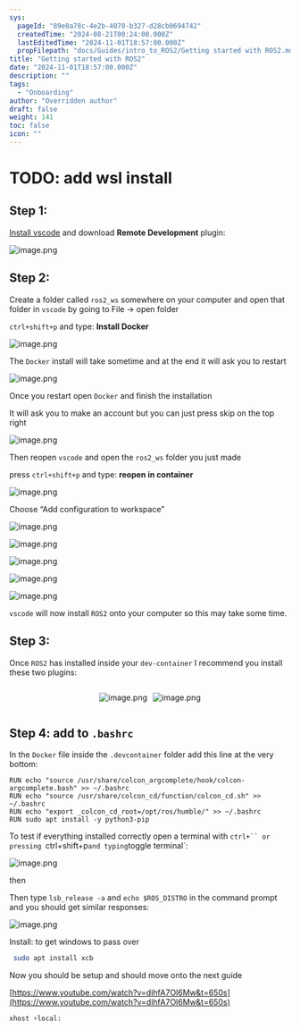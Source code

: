 ```yaml
---
sys:
  pageId: "89e0a78c-4e2b-4070-b327-d28cb0694742"
  createdTime: "2024-08-21T00:24:00.000Z"
  lastEditedTime: "2024-11-01T18:57:00.000Z"
  propFilepath: "docs/Guides/intro_to_ROS2/Getting started with ROS2.md"
title: "Getting started with ROS2"
date: "2024-11-01T18:57:00.000Z"
description: ""
tags:
  - "Onboarding"
author: "Overridden author"
draft: false
weight: 141
toc: false
icon: ""
---
```


# TODO: add wsl install

## Step 1:

[Install vscode](https://code.visualstudio.com/download) and download **Remote Development** plugin:

![image.png](https://prod-files-secure.s3.us-west-2.amazonaws.com/d518164a-d88e-44d1-a4ee-3adb3bd8bce0/efb52993-1881-4a40-b95e-6f020334f022/image.png?X-Amz-Algorithm=AWS4-HMAC-SHA256&X-Amz-Content-Sha256=UNSIGNED-PAYLOAD&X-Amz-Credential=ASIAZI2LB466R5C3HQPV%2F20250321%2Fus-west-2%2Fs3%2Faws4_request&X-Amz-Date=20250321T032229Z&X-Amz-Expires=3600&X-Amz-Security-Token=IQoJb3JpZ2luX2VjEEIaCXVzLXdlc3QtMiJIMEYCIQD1reMwW7r4jkjoGAP0Q25iH%2F4wJLjaanluqfnqQTK20wIhALebtGOpcKfuYm%2BZeyRgWvHFE5x2oEMW2%2FgB17CbiT0JKogECJv%2F%2F%2F%2F%2F%2F%2F%2F%2F%2FwEQABoMNjM3NDIzMTgzODA1Igy8CT2rl2LCsr60hMYq3AO5tplcM48jyTq%2FVuFj1L1%2B0PtGVdaBVvOlmhFb%2Bvrmn3dLXZHBVP9Uzjy0SaRWkcvKoAFuyDhqlOfI4%2BFz6Kk2HOb0MIBR2cdbKcij30qLq3f4dhYyuemc2K1ku%2B5o%2FPurRlJQk3hiT20m2h26BWoPnZxdyYfKrxemkj3hqpjc4Dvh99XEPQoNDQKtVnY9smwo2K%2FQIhXb%2FfiwBGcGghtXubaCX%2BQiQiBA6ZuO9IDkKBcYUJe7Dw09h%2B3Tt71CH%2FlQXbPGm4gGM97bLvcTb6Vxft03HSaMSVzhdOj4%2FzvY9cGTXKUcyZFoHZGVJVDxLBZkogGLikgWH2XF4ysmNqGn40XwMBTnzLHYk01vSApa9XY%2FvvVpRJ1toRAZ5M0%2BGWfa0Er9fc7UEbMeUj19JJIaeHyPJSCQ9nhNP5%2Bg7VC02IPVQxMNQcNUc2hjGG53CHyCqe3bNk76su0Ibxo7rM6ygCjkeCOVECon5X8FiInqfu6%2BorjR0k4MJWYCygxnzkgNCRnj2%2B%2BZN0hRTSBlPGuAd%2FbZdhCjforlwTg6PZL7gC%2BLgS8nATid%2FhlsFDnBn9ekntDjzQRUgPr0zpRQWk9BUIQTp2yJLflnNwPnLQh2XHlLUroSH2jxcdO8ITDpl%2FO%2BBjqkAbfU6q8M1nnyuJSEPdOjuBsa5YMPg%2BHeoI8dzloSRKyaVbiuE%2FZjqaCeqT2rs%2B%2F7LI8fLmbhANyNIIySOCVMaVy44udOAaQXXMsjekGhwa2U10uuwI32Wm46cSS3pswBmhv4QbWyAZlKyR6PypOXrGb%2FxvxIGYkdzDo9C4HT7L9Fe%2FM0o%2FdCuY96QmpPyPTlIZlOuiflqDTJ3ROkUk1i9uGtHsMy&X-Amz-Signature=1f297d236f29f512109f3328e41f1e710203475eb668d11fbb39cb44700cd6dc&X-Amz-SignedHeaders=host&x-id=GetObject)

## Step 2:

Create a folder called `ros2_ws` somewhere on your computer and open that folder in `vscode` by going to File → open folder 

`ctrl+shift+p` and type: **Install Docker**

![image.png](https://prod-files-secure.s3.us-west-2.amazonaws.com/d518164a-d88e-44d1-a4ee-3adb3bd8bce0/2269dc0e-1cd5-47ff-bceb-c04ad9b2eab0/image.png?X-Amz-Algorithm=AWS4-HMAC-SHA256&X-Amz-Content-Sha256=UNSIGNED-PAYLOAD&X-Amz-Credential=ASIAZI2LB466R5C3HQPV%2F20250321%2Fus-west-2%2Fs3%2Faws4_request&X-Amz-Date=20250321T032229Z&X-Amz-Expires=3600&X-Amz-Security-Token=IQoJb3JpZ2luX2VjEEIaCXVzLXdlc3QtMiJIMEYCIQD1reMwW7r4jkjoGAP0Q25iH%2F4wJLjaanluqfnqQTK20wIhALebtGOpcKfuYm%2BZeyRgWvHFE5x2oEMW2%2FgB17CbiT0JKogECJv%2F%2F%2F%2F%2F%2F%2F%2F%2F%2FwEQABoMNjM3NDIzMTgzODA1Igy8CT2rl2LCsr60hMYq3AO5tplcM48jyTq%2FVuFj1L1%2B0PtGVdaBVvOlmhFb%2Bvrmn3dLXZHBVP9Uzjy0SaRWkcvKoAFuyDhqlOfI4%2BFz6Kk2HOb0MIBR2cdbKcij30qLq3f4dhYyuemc2K1ku%2B5o%2FPurRlJQk3hiT20m2h26BWoPnZxdyYfKrxemkj3hqpjc4Dvh99XEPQoNDQKtVnY9smwo2K%2FQIhXb%2FfiwBGcGghtXubaCX%2BQiQiBA6ZuO9IDkKBcYUJe7Dw09h%2B3Tt71CH%2FlQXbPGm4gGM97bLvcTb6Vxft03HSaMSVzhdOj4%2FzvY9cGTXKUcyZFoHZGVJVDxLBZkogGLikgWH2XF4ysmNqGn40XwMBTnzLHYk01vSApa9XY%2FvvVpRJ1toRAZ5M0%2BGWfa0Er9fc7UEbMeUj19JJIaeHyPJSCQ9nhNP5%2Bg7VC02IPVQxMNQcNUc2hjGG53CHyCqe3bNk76su0Ibxo7rM6ygCjkeCOVECon5X8FiInqfu6%2BorjR0k4MJWYCygxnzkgNCRnj2%2B%2BZN0hRTSBlPGuAd%2FbZdhCjforlwTg6PZL7gC%2BLgS8nATid%2FhlsFDnBn9ekntDjzQRUgPr0zpRQWk9BUIQTp2yJLflnNwPnLQh2XHlLUroSH2jxcdO8ITDpl%2FO%2BBjqkAbfU6q8M1nnyuJSEPdOjuBsa5YMPg%2BHeoI8dzloSRKyaVbiuE%2FZjqaCeqT2rs%2B%2F7LI8fLmbhANyNIIySOCVMaVy44udOAaQXXMsjekGhwa2U10uuwI32Wm46cSS3pswBmhv4QbWyAZlKyR6PypOXrGb%2FxvxIGYkdzDo9C4HT7L9Fe%2FM0o%2FdCuY96QmpPyPTlIZlOuiflqDTJ3ROkUk1i9uGtHsMy&X-Amz-Signature=90a77fca3cc4007153cf96ec56e5ea78cc34d14e7893dc6bf1fd30b0f475cd4a&X-Amz-SignedHeaders=host&x-id=GetObject)

The `Docker` install will take sometime and at the end it will ask you to restart

![image.png](https://prod-files-secure.s3.us-west-2.amazonaws.com/d518164a-d88e-44d1-a4ee-3adb3bd8bce0/ed233f78-be33-4b1f-b89c-9c346c0e961e/image.png?X-Amz-Algorithm=AWS4-HMAC-SHA256&X-Amz-Content-Sha256=UNSIGNED-PAYLOAD&X-Amz-Credential=ASIAZI2LB466R5C3HQPV%2F20250321%2Fus-west-2%2Fs3%2Faws4_request&X-Amz-Date=20250321T032229Z&X-Amz-Expires=3600&X-Amz-Security-Token=IQoJb3JpZ2luX2VjEEIaCXVzLXdlc3QtMiJIMEYCIQD1reMwW7r4jkjoGAP0Q25iH%2F4wJLjaanluqfnqQTK20wIhALebtGOpcKfuYm%2BZeyRgWvHFE5x2oEMW2%2FgB17CbiT0JKogECJv%2F%2F%2F%2F%2F%2F%2F%2F%2F%2FwEQABoMNjM3NDIzMTgzODA1Igy8CT2rl2LCsr60hMYq3AO5tplcM48jyTq%2FVuFj1L1%2B0PtGVdaBVvOlmhFb%2Bvrmn3dLXZHBVP9Uzjy0SaRWkcvKoAFuyDhqlOfI4%2BFz6Kk2HOb0MIBR2cdbKcij30qLq3f4dhYyuemc2K1ku%2B5o%2FPurRlJQk3hiT20m2h26BWoPnZxdyYfKrxemkj3hqpjc4Dvh99XEPQoNDQKtVnY9smwo2K%2FQIhXb%2FfiwBGcGghtXubaCX%2BQiQiBA6ZuO9IDkKBcYUJe7Dw09h%2B3Tt71CH%2FlQXbPGm4gGM97bLvcTb6Vxft03HSaMSVzhdOj4%2FzvY9cGTXKUcyZFoHZGVJVDxLBZkogGLikgWH2XF4ysmNqGn40XwMBTnzLHYk01vSApa9XY%2FvvVpRJ1toRAZ5M0%2BGWfa0Er9fc7UEbMeUj19JJIaeHyPJSCQ9nhNP5%2Bg7VC02IPVQxMNQcNUc2hjGG53CHyCqe3bNk76su0Ibxo7rM6ygCjkeCOVECon5X8FiInqfu6%2BorjR0k4MJWYCygxnzkgNCRnj2%2B%2BZN0hRTSBlPGuAd%2FbZdhCjforlwTg6PZL7gC%2BLgS8nATid%2FhlsFDnBn9ekntDjzQRUgPr0zpRQWk9BUIQTp2yJLflnNwPnLQh2XHlLUroSH2jxcdO8ITDpl%2FO%2BBjqkAbfU6q8M1nnyuJSEPdOjuBsa5YMPg%2BHeoI8dzloSRKyaVbiuE%2FZjqaCeqT2rs%2B%2F7LI8fLmbhANyNIIySOCVMaVy44udOAaQXXMsjekGhwa2U10uuwI32Wm46cSS3pswBmhv4QbWyAZlKyR6PypOXrGb%2FxvxIGYkdzDo9C4HT7L9Fe%2FM0o%2FdCuY96QmpPyPTlIZlOuiflqDTJ3ROkUk1i9uGtHsMy&X-Amz-Signature=d7e4816f8714bcf3cbcafcf13900407792a002349e91a2a4f2295147a6667276&X-Amz-SignedHeaders=host&x-id=GetObject)

Once you restart open `Docker` and finish the installation

It will ask you to make an account but you can just press skip on the top right

![image.png](https://prod-files-secure.s3.us-west-2.amazonaws.com/d518164a-d88e-44d1-a4ee-3adb3bd8bce0/21010ad9-1659-4fd9-9f59-9932a09b2a3d/image.png?X-Amz-Algorithm=AWS4-HMAC-SHA256&X-Amz-Content-Sha256=UNSIGNED-PAYLOAD&X-Amz-Credential=ASIAZI2LB466R5C3HQPV%2F20250321%2Fus-west-2%2Fs3%2Faws4_request&X-Amz-Date=20250321T032229Z&X-Amz-Expires=3600&X-Amz-Security-Token=IQoJb3JpZ2luX2VjEEIaCXVzLXdlc3QtMiJIMEYCIQD1reMwW7r4jkjoGAP0Q25iH%2F4wJLjaanluqfnqQTK20wIhALebtGOpcKfuYm%2BZeyRgWvHFE5x2oEMW2%2FgB17CbiT0JKogECJv%2F%2F%2F%2F%2F%2F%2F%2F%2F%2FwEQABoMNjM3NDIzMTgzODA1Igy8CT2rl2LCsr60hMYq3AO5tplcM48jyTq%2FVuFj1L1%2B0PtGVdaBVvOlmhFb%2Bvrmn3dLXZHBVP9Uzjy0SaRWkcvKoAFuyDhqlOfI4%2BFz6Kk2HOb0MIBR2cdbKcij30qLq3f4dhYyuemc2K1ku%2B5o%2FPurRlJQk3hiT20m2h26BWoPnZxdyYfKrxemkj3hqpjc4Dvh99XEPQoNDQKtVnY9smwo2K%2FQIhXb%2FfiwBGcGghtXubaCX%2BQiQiBA6ZuO9IDkKBcYUJe7Dw09h%2B3Tt71CH%2FlQXbPGm4gGM97bLvcTb6Vxft03HSaMSVzhdOj4%2FzvY9cGTXKUcyZFoHZGVJVDxLBZkogGLikgWH2XF4ysmNqGn40XwMBTnzLHYk01vSApa9XY%2FvvVpRJ1toRAZ5M0%2BGWfa0Er9fc7UEbMeUj19JJIaeHyPJSCQ9nhNP5%2Bg7VC02IPVQxMNQcNUc2hjGG53CHyCqe3bNk76su0Ibxo7rM6ygCjkeCOVECon5X8FiInqfu6%2BorjR0k4MJWYCygxnzkgNCRnj2%2B%2BZN0hRTSBlPGuAd%2FbZdhCjforlwTg6PZL7gC%2BLgS8nATid%2FhlsFDnBn9ekntDjzQRUgPr0zpRQWk9BUIQTp2yJLflnNwPnLQh2XHlLUroSH2jxcdO8ITDpl%2FO%2BBjqkAbfU6q8M1nnyuJSEPdOjuBsa5YMPg%2BHeoI8dzloSRKyaVbiuE%2FZjqaCeqT2rs%2B%2F7LI8fLmbhANyNIIySOCVMaVy44udOAaQXXMsjekGhwa2U10uuwI32Wm46cSS3pswBmhv4QbWyAZlKyR6PypOXrGb%2FxvxIGYkdzDo9C4HT7L9Fe%2FM0o%2FdCuY96QmpPyPTlIZlOuiflqDTJ3ROkUk1i9uGtHsMy&X-Amz-Signature=177d9ac641e2e2c86c4cfae3487dbbac76302160717888add0dfa5056b7d9a5a&X-Amz-SignedHeaders=host&x-id=GetObject)

Then reopen `vscode` and open the `ros2_ws` folder you just made

press `ctrl+shift+p` and type: **reopen in container**

![image.png](https://prod-files-secure.s3.us-west-2.amazonaws.com/d518164a-d88e-44d1-a4ee-3adb3bd8bce0/4e93b8c2-41ad-488c-8095-c74205196118/image.png?X-Amz-Algorithm=AWS4-HMAC-SHA256&X-Amz-Content-Sha256=UNSIGNED-PAYLOAD&X-Amz-Credential=ASIAZI2LB466R5C3HQPV%2F20250321%2Fus-west-2%2Fs3%2Faws4_request&X-Amz-Date=20250321T032229Z&X-Amz-Expires=3600&X-Amz-Security-Token=IQoJb3JpZ2luX2VjEEIaCXVzLXdlc3QtMiJIMEYCIQD1reMwW7r4jkjoGAP0Q25iH%2F4wJLjaanluqfnqQTK20wIhALebtGOpcKfuYm%2BZeyRgWvHFE5x2oEMW2%2FgB17CbiT0JKogECJv%2F%2F%2F%2F%2F%2F%2F%2F%2F%2FwEQABoMNjM3NDIzMTgzODA1Igy8CT2rl2LCsr60hMYq3AO5tplcM48jyTq%2FVuFj1L1%2B0PtGVdaBVvOlmhFb%2Bvrmn3dLXZHBVP9Uzjy0SaRWkcvKoAFuyDhqlOfI4%2BFz6Kk2HOb0MIBR2cdbKcij30qLq3f4dhYyuemc2K1ku%2B5o%2FPurRlJQk3hiT20m2h26BWoPnZxdyYfKrxemkj3hqpjc4Dvh99XEPQoNDQKtVnY9smwo2K%2FQIhXb%2FfiwBGcGghtXubaCX%2BQiQiBA6ZuO9IDkKBcYUJe7Dw09h%2B3Tt71CH%2FlQXbPGm4gGM97bLvcTb6Vxft03HSaMSVzhdOj4%2FzvY9cGTXKUcyZFoHZGVJVDxLBZkogGLikgWH2XF4ysmNqGn40XwMBTnzLHYk01vSApa9XY%2FvvVpRJ1toRAZ5M0%2BGWfa0Er9fc7UEbMeUj19JJIaeHyPJSCQ9nhNP5%2Bg7VC02IPVQxMNQcNUc2hjGG53CHyCqe3bNk76su0Ibxo7rM6ygCjkeCOVECon5X8FiInqfu6%2BorjR0k4MJWYCygxnzkgNCRnj2%2B%2BZN0hRTSBlPGuAd%2FbZdhCjforlwTg6PZL7gC%2BLgS8nATid%2FhlsFDnBn9ekntDjzQRUgPr0zpRQWk9BUIQTp2yJLflnNwPnLQh2XHlLUroSH2jxcdO8ITDpl%2FO%2BBjqkAbfU6q8M1nnyuJSEPdOjuBsa5YMPg%2BHeoI8dzloSRKyaVbiuE%2FZjqaCeqT2rs%2B%2F7LI8fLmbhANyNIIySOCVMaVy44udOAaQXXMsjekGhwa2U10uuwI32Wm46cSS3pswBmhv4QbWyAZlKyR6PypOXrGb%2FxvxIGYkdzDo9C4HT7L9Fe%2FM0o%2FdCuY96QmpPyPTlIZlOuiflqDTJ3ROkUk1i9uGtHsMy&X-Amz-Signature=b88a51735a30fa9fe962d950db8c5c2a95f12f0da9a9089ddc99d5078f385112&X-Amz-SignedHeaders=host&x-id=GetObject)

Choose “Add configuration to workspace”

![image.png](https://prod-files-secure.s3.us-west-2.amazonaws.com/d518164a-d88e-44d1-a4ee-3adb3bd8bce0/9560b282-5060-4989-ba37-97e7b2c22476/image.png?X-Amz-Algorithm=AWS4-HMAC-SHA256&X-Amz-Content-Sha256=UNSIGNED-PAYLOAD&X-Amz-Credential=ASIAZI2LB466R5C3HQPV%2F20250321%2Fus-west-2%2Fs3%2Faws4_request&X-Amz-Date=20250321T032229Z&X-Amz-Expires=3600&X-Amz-Security-Token=IQoJb3JpZ2luX2VjEEIaCXVzLXdlc3QtMiJIMEYCIQD1reMwW7r4jkjoGAP0Q25iH%2F4wJLjaanluqfnqQTK20wIhALebtGOpcKfuYm%2BZeyRgWvHFE5x2oEMW2%2FgB17CbiT0JKogECJv%2F%2F%2F%2F%2F%2F%2F%2F%2F%2FwEQABoMNjM3NDIzMTgzODA1Igy8CT2rl2LCsr60hMYq3AO5tplcM48jyTq%2FVuFj1L1%2B0PtGVdaBVvOlmhFb%2Bvrmn3dLXZHBVP9Uzjy0SaRWkcvKoAFuyDhqlOfI4%2BFz6Kk2HOb0MIBR2cdbKcij30qLq3f4dhYyuemc2K1ku%2B5o%2FPurRlJQk3hiT20m2h26BWoPnZxdyYfKrxemkj3hqpjc4Dvh99XEPQoNDQKtVnY9smwo2K%2FQIhXb%2FfiwBGcGghtXubaCX%2BQiQiBA6ZuO9IDkKBcYUJe7Dw09h%2B3Tt71CH%2FlQXbPGm4gGM97bLvcTb6Vxft03HSaMSVzhdOj4%2FzvY9cGTXKUcyZFoHZGVJVDxLBZkogGLikgWH2XF4ysmNqGn40XwMBTnzLHYk01vSApa9XY%2FvvVpRJ1toRAZ5M0%2BGWfa0Er9fc7UEbMeUj19JJIaeHyPJSCQ9nhNP5%2Bg7VC02IPVQxMNQcNUc2hjGG53CHyCqe3bNk76su0Ibxo7rM6ygCjkeCOVECon5X8FiInqfu6%2BorjR0k4MJWYCygxnzkgNCRnj2%2B%2BZN0hRTSBlPGuAd%2FbZdhCjforlwTg6PZL7gC%2BLgS8nATid%2FhlsFDnBn9ekntDjzQRUgPr0zpRQWk9BUIQTp2yJLflnNwPnLQh2XHlLUroSH2jxcdO8ITDpl%2FO%2BBjqkAbfU6q8M1nnyuJSEPdOjuBsa5YMPg%2BHeoI8dzloSRKyaVbiuE%2FZjqaCeqT2rs%2B%2F7LI8fLmbhANyNIIySOCVMaVy44udOAaQXXMsjekGhwa2U10uuwI32Wm46cSS3pswBmhv4QbWyAZlKyR6PypOXrGb%2FxvxIGYkdzDo9C4HT7L9Fe%2FM0o%2FdCuY96QmpPyPTlIZlOuiflqDTJ3ROkUk1i9uGtHsMy&X-Amz-Signature=35cc848f13f54de4d4caba8730cd1b051331136a445efd460bd35b529d97b3f2&X-Amz-SignedHeaders=host&x-id=GetObject)

![image.png](https://prod-files-secure.s3.us-west-2.amazonaws.com/d518164a-d88e-44d1-a4ee-3adb3bd8bce0/2ee63f81-886b-48e8-a553-dc6e5eac99e4/image.png?X-Amz-Algorithm=AWS4-HMAC-SHA256&X-Amz-Content-Sha256=UNSIGNED-PAYLOAD&X-Amz-Credential=ASIAZI2LB466R5C3HQPV%2F20250321%2Fus-west-2%2Fs3%2Faws4_request&X-Amz-Date=20250321T032229Z&X-Amz-Expires=3600&X-Amz-Security-Token=IQoJb3JpZ2luX2VjEEIaCXVzLXdlc3QtMiJIMEYCIQD1reMwW7r4jkjoGAP0Q25iH%2F4wJLjaanluqfnqQTK20wIhALebtGOpcKfuYm%2BZeyRgWvHFE5x2oEMW2%2FgB17CbiT0JKogECJv%2F%2F%2F%2F%2F%2F%2F%2F%2F%2FwEQABoMNjM3NDIzMTgzODA1Igy8CT2rl2LCsr60hMYq3AO5tplcM48jyTq%2FVuFj1L1%2B0PtGVdaBVvOlmhFb%2Bvrmn3dLXZHBVP9Uzjy0SaRWkcvKoAFuyDhqlOfI4%2BFz6Kk2HOb0MIBR2cdbKcij30qLq3f4dhYyuemc2K1ku%2B5o%2FPurRlJQk3hiT20m2h26BWoPnZxdyYfKrxemkj3hqpjc4Dvh99XEPQoNDQKtVnY9smwo2K%2FQIhXb%2FfiwBGcGghtXubaCX%2BQiQiBA6ZuO9IDkKBcYUJe7Dw09h%2B3Tt71CH%2FlQXbPGm4gGM97bLvcTb6Vxft03HSaMSVzhdOj4%2FzvY9cGTXKUcyZFoHZGVJVDxLBZkogGLikgWH2XF4ysmNqGn40XwMBTnzLHYk01vSApa9XY%2FvvVpRJ1toRAZ5M0%2BGWfa0Er9fc7UEbMeUj19JJIaeHyPJSCQ9nhNP5%2Bg7VC02IPVQxMNQcNUc2hjGG53CHyCqe3bNk76su0Ibxo7rM6ygCjkeCOVECon5X8FiInqfu6%2BorjR0k4MJWYCygxnzkgNCRnj2%2B%2BZN0hRTSBlPGuAd%2FbZdhCjforlwTg6PZL7gC%2BLgS8nATid%2FhlsFDnBn9ekntDjzQRUgPr0zpRQWk9BUIQTp2yJLflnNwPnLQh2XHlLUroSH2jxcdO8ITDpl%2FO%2BBjqkAbfU6q8M1nnyuJSEPdOjuBsa5YMPg%2BHeoI8dzloSRKyaVbiuE%2FZjqaCeqT2rs%2B%2F7LI8fLmbhANyNIIySOCVMaVy44udOAaQXXMsjekGhwa2U10uuwI32Wm46cSS3pswBmhv4QbWyAZlKyR6PypOXrGb%2FxvxIGYkdzDo9C4HT7L9Fe%2FM0o%2FdCuY96QmpPyPTlIZlOuiflqDTJ3ROkUk1i9uGtHsMy&X-Amz-Signature=cdc74e40e9ffc6d5d8971d9d24444c25644092f9f73cf18a58c9a13f3394547c&X-Amz-SignedHeaders=host&x-id=GetObject)

![image.png](https://prod-files-secure.s3.us-west-2.amazonaws.com/d518164a-d88e-44d1-a4ee-3adb3bd8bce0/ae1580b2-b048-407e-aed9-b584224a7a04/image.png?X-Amz-Algorithm=AWS4-HMAC-SHA256&X-Amz-Content-Sha256=UNSIGNED-PAYLOAD&X-Amz-Credential=ASIAZI2LB466R5C3HQPV%2F20250321%2Fus-west-2%2Fs3%2Faws4_request&X-Amz-Date=20250321T032229Z&X-Amz-Expires=3600&X-Amz-Security-Token=IQoJb3JpZ2luX2VjEEIaCXVzLXdlc3QtMiJIMEYCIQD1reMwW7r4jkjoGAP0Q25iH%2F4wJLjaanluqfnqQTK20wIhALebtGOpcKfuYm%2BZeyRgWvHFE5x2oEMW2%2FgB17CbiT0JKogECJv%2F%2F%2F%2F%2F%2F%2F%2F%2F%2FwEQABoMNjM3NDIzMTgzODA1Igy8CT2rl2LCsr60hMYq3AO5tplcM48jyTq%2FVuFj1L1%2B0PtGVdaBVvOlmhFb%2Bvrmn3dLXZHBVP9Uzjy0SaRWkcvKoAFuyDhqlOfI4%2BFz6Kk2HOb0MIBR2cdbKcij30qLq3f4dhYyuemc2K1ku%2B5o%2FPurRlJQk3hiT20m2h26BWoPnZxdyYfKrxemkj3hqpjc4Dvh99XEPQoNDQKtVnY9smwo2K%2FQIhXb%2FfiwBGcGghtXubaCX%2BQiQiBA6ZuO9IDkKBcYUJe7Dw09h%2B3Tt71CH%2FlQXbPGm4gGM97bLvcTb6Vxft03HSaMSVzhdOj4%2FzvY9cGTXKUcyZFoHZGVJVDxLBZkogGLikgWH2XF4ysmNqGn40XwMBTnzLHYk01vSApa9XY%2FvvVpRJ1toRAZ5M0%2BGWfa0Er9fc7UEbMeUj19JJIaeHyPJSCQ9nhNP5%2Bg7VC02IPVQxMNQcNUc2hjGG53CHyCqe3bNk76su0Ibxo7rM6ygCjkeCOVECon5X8FiInqfu6%2BorjR0k4MJWYCygxnzkgNCRnj2%2B%2BZN0hRTSBlPGuAd%2FbZdhCjforlwTg6PZL7gC%2BLgS8nATid%2FhlsFDnBn9ekntDjzQRUgPr0zpRQWk9BUIQTp2yJLflnNwPnLQh2XHlLUroSH2jxcdO8ITDpl%2FO%2BBjqkAbfU6q8M1nnyuJSEPdOjuBsa5YMPg%2BHeoI8dzloSRKyaVbiuE%2FZjqaCeqT2rs%2B%2F7LI8fLmbhANyNIIySOCVMaVy44udOAaQXXMsjekGhwa2U10uuwI32Wm46cSS3pswBmhv4QbWyAZlKyR6PypOXrGb%2FxvxIGYkdzDo9C4HT7L9Fe%2FM0o%2FdCuY96QmpPyPTlIZlOuiflqDTJ3ROkUk1i9uGtHsMy&X-Amz-Signature=3ecd4e50efb67292a4161da1e2a08ee3044b8e2fe1df270117ec1ae49674ba52&X-Amz-SignedHeaders=host&x-id=GetObject)

![image.png](https://prod-files-secure.s3.us-west-2.amazonaws.com/d518164a-d88e-44d1-a4ee-3adb3bd8bce0/53255b28-f75e-430f-b9e3-c0ac8577e42b/image.png?X-Amz-Algorithm=AWS4-HMAC-SHA256&X-Amz-Content-Sha256=UNSIGNED-PAYLOAD&X-Amz-Credential=ASIAZI2LB466R5C3HQPV%2F20250321%2Fus-west-2%2Fs3%2Faws4_request&X-Amz-Date=20250321T032229Z&X-Amz-Expires=3600&X-Amz-Security-Token=IQoJb3JpZ2luX2VjEEIaCXVzLXdlc3QtMiJIMEYCIQD1reMwW7r4jkjoGAP0Q25iH%2F4wJLjaanluqfnqQTK20wIhALebtGOpcKfuYm%2BZeyRgWvHFE5x2oEMW2%2FgB17CbiT0JKogECJv%2F%2F%2F%2F%2F%2F%2F%2F%2F%2FwEQABoMNjM3NDIzMTgzODA1Igy8CT2rl2LCsr60hMYq3AO5tplcM48jyTq%2FVuFj1L1%2B0PtGVdaBVvOlmhFb%2Bvrmn3dLXZHBVP9Uzjy0SaRWkcvKoAFuyDhqlOfI4%2BFz6Kk2HOb0MIBR2cdbKcij30qLq3f4dhYyuemc2K1ku%2B5o%2FPurRlJQk3hiT20m2h26BWoPnZxdyYfKrxemkj3hqpjc4Dvh99XEPQoNDQKtVnY9smwo2K%2FQIhXb%2FfiwBGcGghtXubaCX%2BQiQiBA6ZuO9IDkKBcYUJe7Dw09h%2B3Tt71CH%2FlQXbPGm4gGM97bLvcTb6Vxft03HSaMSVzhdOj4%2FzvY9cGTXKUcyZFoHZGVJVDxLBZkogGLikgWH2XF4ysmNqGn40XwMBTnzLHYk01vSApa9XY%2FvvVpRJ1toRAZ5M0%2BGWfa0Er9fc7UEbMeUj19JJIaeHyPJSCQ9nhNP5%2Bg7VC02IPVQxMNQcNUc2hjGG53CHyCqe3bNk76su0Ibxo7rM6ygCjkeCOVECon5X8FiInqfu6%2BorjR0k4MJWYCygxnzkgNCRnj2%2B%2BZN0hRTSBlPGuAd%2FbZdhCjforlwTg6PZL7gC%2BLgS8nATid%2FhlsFDnBn9ekntDjzQRUgPr0zpRQWk9BUIQTp2yJLflnNwPnLQh2XHlLUroSH2jxcdO8ITDpl%2FO%2BBjqkAbfU6q8M1nnyuJSEPdOjuBsa5YMPg%2BHeoI8dzloSRKyaVbiuE%2FZjqaCeqT2rs%2B%2F7LI8fLmbhANyNIIySOCVMaVy44udOAaQXXMsjekGhwa2U10uuwI32Wm46cSS3pswBmhv4QbWyAZlKyR6PypOXrGb%2FxvxIGYkdzDo9C4HT7L9Fe%2FM0o%2FdCuY96QmpPyPTlIZlOuiflqDTJ3ROkUk1i9uGtHsMy&X-Amz-Signature=70fa3e17246b81c30be6515b0fae0b9ce23552cc0096486800658cded6d06e86&X-Amz-SignedHeaders=host&x-id=GetObject)

![image.png](https://prod-files-secure.s3.us-west-2.amazonaws.com/d518164a-d88e-44d1-a4ee-3adb3bd8bce0/7c562767-5af9-4ffb-97d1-327bcdf4ee00/image.png?X-Amz-Algorithm=AWS4-HMAC-SHA256&X-Amz-Content-Sha256=UNSIGNED-PAYLOAD&X-Amz-Credential=ASIAZI2LB466R5C3HQPV%2F20250321%2Fus-west-2%2Fs3%2Faws4_request&X-Amz-Date=20250321T032229Z&X-Amz-Expires=3600&X-Amz-Security-Token=IQoJb3JpZ2luX2VjEEIaCXVzLXdlc3QtMiJIMEYCIQD1reMwW7r4jkjoGAP0Q25iH%2F4wJLjaanluqfnqQTK20wIhALebtGOpcKfuYm%2BZeyRgWvHFE5x2oEMW2%2FgB17CbiT0JKogECJv%2F%2F%2F%2F%2F%2F%2F%2F%2F%2FwEQABoMNjM3NDIzMTgzODA1Igy8CT2rl2LCsr60hMYq3AO5tplcM48jyTq%2FVuFj1L1%2B0PtGVdaBVvOlmhFb%2Bvrmn3dLXZHBVP9Uzjy0SaRWkcvKoAFuyDhqlOfI4%2BFz6Kk2HOb0MIBR2cdbKcij30qLq3f4dhYyuemc2K1ku%2B5o%2FPurRlJQk3hiT20m2h26BWoPnZxdyYfKrxemkj3hqpjc4Dvh99XEPQoNDQKtVnY9smwo2K%2FQIhXb%2FfiwBGcGghtXubaCX%2BQiQiBA6ZuO9IDkKBcYUJe7Dw09h%2B3Tt71CH%2FlQXbPGm4gGM97bLvcTb6Vxft03HSaMSVzhdOj4%2FzvY9cGTXKUcyZFoHZGVJVDxLBZkogGLikgWH2XF4ysmNqGn40XwMBTnzLHYk01vSApa9XY%2FvvVpRJ1toRAZ5M0%2BGWfa0Er9fc7UEbMeUj19JJIaeHyPJSCQ9nhNP5%2Bg7VC02IPVQxMNQcNUc2hjGG53CHyCqe3bNk76su0Ibxo7rM6ygCjkeCOVECon5X8FiInqfu6%2BorjR0k4MJWYCygxnzkgNCRnj2%2B%2BZN0hRTSBlPGuAd%2FbZdhCjforlwTg6PZL7gC%2BLgS8nATid%2FhlsFDnBn9ekntDjzQRUgPr0zpRQWk9BUIQTp2yJLflnNwPnLQh2XHlLUroSH2jxcdO8ITDpl%2FO%2BBjqkAbfU6q8M1nnyuJSEPdOjuBsa5YMPg%2BHeoI8dzloSRKyaVbiuE%2FZjqaCeqT2rs%2B%2F7LI8fLmbhANyNIIySOCVMaVy44udOAaQXXMsjekGhwa2U10uuwI32Wm46cSS3pswBmhv4QbWyAZlKyR6PypOXrGb%2FxvxIGYkdzDo9C4HT7L9Fe%2FM0o%2FdCuY96QmpPyPTlIZlOuiflqDTJ3ROkUk1i9uGtHsMy&X-Amz-Signature=b1051146635599ef8207e467492924e45cae64b6024347aff1bd692a44a3ac8c&X-Amz-SignedHeaders=host&x-id=GetObject)

`vscode` will now install `ROS2` onto your computer so this may take some time.

## Step 3:

Once `ROS2` has installed inside your `dev-container` I recommend you install these two plugins:

<div style="display: flex;flex-direction: row; column-gap:10px; max-width: 630px;justify-content: center;">
<div>

![image.png](https://prod-files-secure.s3.us-west-2.amazonaws.com/d518164a-d88e-44d1-a4ee-3adb3bd8bce0/3fc3d550-5a54-4ba1-ba6b-faa01cdb7369/image.png?X-Amz-Algorithm=AWS4-HMAC-SHA256&X-Amz-Content-Sha256=UNSIGNED-PAYLOAD&X-Amz-Credential=ASIAZI2LB466VORESTT6%2F20250321%2Fus-west-2%2Fs3%2Faws4_request&X-Amz-Date=20250321T032238Z&X-Amz-Expires=3600&X-Amz-Security-Token=IQoJb3JpZ2luX2VjEEMaCXVzLXdlc3QtMiJHMEUCIA0iQojeBaImjm6uJ9%2BYdwZd8TrXoinGC1VgR2MfLBYAAiEA9X5D8ugiLIwpXgvIF4EvNb4ZTE9A8FFdKasEXBQyoGsqiAQIm%2F%2F%2F%2F%2F%2F%2F%2F%2F%2F%2FARAAGgw2Mzc0MjMxODM4MDUiDJWGFsPWEXABzR%2BTgSrcAzcmwEzHshZaGTqRj1R7qyEFsCmFxRfAcliL8tOLES9KIVUwgrVltR6KPOpWSgW8gHIi4phhiUmzWRBsMpXgdJGt0h7VvulNtS%2BdAKFbYyuoKvRH7xxmnKDcFI2rM%2Bo%2BM69MT32AItvEttYRZK4ECYTvOav%2BFfXJCfo2tV9A7J6KXpijKwhzqgMKPubj43S3GLY1693GrIINh3zTSuiuN3H4g%2ByfRFUK5JwQRvWWhaMR8WrHksvyjiN0wRg1FfBbNulOL%2FNX0SU%2FiuwoKbiUhQhcSJsh6ChULy2SRMEbnAkVB84hNPOtaoohQEt3e%2BMruJJw7DrepdQ10%2BlvdPQMFMQLyBfUUlYzdcUyNDdANkjZaH3anOIfzHNeY%2B5bUlHG5uFrcZMXZ7qkm0lV9Oa3KTdT9bVjm33V5F9B%2FQiTOxELO6okKBUlE5%2FyJSMz3NmIqWyx4UccXW5xCpz%2B43NQ0H%2B6BXfGlnolTVnuV7jJlj2cUDuGzGCoVzZHI4ttZx4uVp0nrrNwbS0BQwv%2FG23tFEpSyS1yLFuIj9%2BrbmjUBOdSeXX6nRtM9IezOYQZjLq5PC%2BtqwPGwub%2BPSk0xuf5OMuzRuYdWcPy6hASlI2fQTuv05Uz6DWw1aXLKJ09MI%2BZ874GOqUBqerMmpkSO6CqZBlbjcRFom8G5O7cukJHdXOpLicEnWrt9MY9CsG0JBSa79tJ29A5VJAA5CTZlGcIqhNmhXyayrkXz%2FwwE2UG%2Fh4sNnQRYWICFXdIhdtmn1GeiSBdOIEUSXkK5lh69ye3sZny9EPLYWr%2FPNG1AOfP26k5oAFbOxzAxSuVqPFbAFRpH4tlNe5YI%2FDNR5dnQ8l6UfJ%2F4VzUW9R%2BAVRQ&X-Amz-Signature=e4f8270655092f0b34295a50a8281b196a1117af133ebfc71be535264142ef74&X-Amz-SignedHeaders=host&x-id=GetObject)

</div>
<div>

![image.png](https://prod-files-secure.s3.us-west-2.amazonaws.com/d518164a-d88e-44d1-a4ee-3adb3bd8bce0/d994cc66-13c2-4093-a5a3-f84cf4601a82/image.png?X-Amz-Algorithm=AWS4-HMAC-SHA256&X-Amz-Content-Sha256=UNSIGNED-PAYLOAD&X-Amz-Credential=ASIAZI2LB466552EH7PZ%2F20250321%2Fus-west-2%2Fs3%2Faws4_request&X-Amz-Date=20250321T032239Z&X-Amz-Expires=3600&X-Amz-Security-Token=IQoJb3JpZ2luX2VjEEIaCXVzLXdlc3QtMiJHMEUCIQD4j%2BRnhJ48krRQyl%2B%2BoRs3xCWNjfPBmatbGjJtqTaLtAIgffnMS1bUXccGpyFyHkRoTdPQ4XyD6q5So7w410gg%2Bl4qiAQIm%2F%2F%2F%2F%2F%2F%2F%2F%2F%2F%2FARAAGgw2Mzc0MjMxODM4MDUiDIwPSvVsZz9RWAbZ0yrcA5f7GvXJ3cX9KaV0yKUVJx6U8qU8h%2FSsfLa5l3Eccl10dyrvmIgwIwEDpAvgbzKJQejd3wDukKULzPxhBNznGetNhg9fMREwhL0CB0h%2BFcno%2BzFj%2B7dW2EnLmkBv5UD4cbmt8ReFtEWprcfRvlF9EtbivLYs70BKz6S1tMWmAqtZoa0qGZ6xXqLldT0Pleb3ni6d5jHMObRBG6YGsByWLwXzzygq%2B%2B8E5lLmJ7rC2u9rR%2F4s7NfjcAHqRFfdAAbHRgxWhxEzLU0KZoby19rdKKPw2w%2BbhU7%2BAnlEeYVnqtiO%2B9PF08uPRt6S94Lv2DOjFxczKdycRqnp1VW9VmZ15o6uRUDfFfN7sVIE0jjMNMImJvtJRCqlJ9Jg1JCN%2BwCtlabxv2ILMKf89E778awR4yusyHb39fHjYJgUboexgxzKFQdQNbwTY4SHc34djFITE85NfwZ9XuZMHdWu7cfg7zj0%2BaqI8XQF0jeS7xuQSmiOOsTbJvA8aj5nFxG077Bvry%2FsBnGqGS232ViX%2BoWbVW8MvMPgdiGZX75Gg4%2B8bjkWbVPIIKJgLnjRgFfgxdpvGswIyQh4vU5eRqFUm%2Fs%2BtVOjNBpshfQLD9W5VR%2Bl3eCdfSqscLO%2BFtmxDAF4MP6X874GOqUBp1StwgUAeiYuhUtrXazhhuH8kgzEwSBSxITG%2ByWc5%2FZAicoljOfuNqqS83adn4EZasq%2Fl%2BNO1iD7mSuvY%2F3OnYjBPzoOa5cmZj7HEbNOS6V3Fo7I%2BbpMJXaMI9EZlzxtNf0b10DfYKUsgbyxpXntJdfy70J2pztifBm95QN0WKwkTDbUnDrMiY1UBTPY3PQrhTkmKKCn6PCVwuYZcsi68K%2FlQTL5&X-Amz-Signature=e7f0557467cb433c213e586e507c2caac8c439ef74c3da12b2b92027d6cd7499&X-Amz-SignedHeaders=host&x-id=GetObject)

</div>
</div>

## Step 4: add to `.bashrc`

In the `Docker` file inside the `.devcontainer` folder add this line at the very bottom: 

```docker
RUN echo "source /usr/share/colcon_argcomplete/hook/colcon-argcomplete.bash" >> ~/.bashrc
RUN echo "source /usr/share/colcon_cd/function/colcon_cd.sh" >> ~/.bashrc
RUN echo "export _colcon_cd_root=/opt/ros/humble/" >> ~/.bashrc
RUN sudo apt install -y python3-pip 
```

To test if everything installed correctly open a terminal with `ctrl+`` or pressing `ctrl+shift+p` and typing `toggle terminal`:

![image.png](https://prod-files-secure.s3.us-west-2.amazonaws.com/d518164a-d88e-44d1-a4ee-3adb3bd8bce0/6a4943d8-b04e-4c02-9a58-775f3384d1a5/image.png?X-Amz-Algorithm=AWS4-HMAC-SHA256&X-Amz-Content-Sha256=UNSIGNED-PAYLOAD&X-Amz-Credential=ASIAZI2LB466R5C3HQPV%2F20250321%2Fus-west-2%2Fs3%2Faws4_request&X-Amz-Date=20250321T032229Z&X-Amz-Expires=3600&X-Amz-Security-Token=IQoJb3JpZ2luX2VjEEIaCXVzLXdlc3QtMiJIMEYCIQD1reMwW7r4jkjoGAP0Q25iH%2F4wJLjaanluqfnqQTK20wIhALebtGOpcKfuYm%2BZeyRgWvHFE5x2oEMW2%2FgB17CbiT0JKogECJv%2F%2F%2F%2F%2F%2F%2F%2F%2F%2FwEQABoMNjM3NDIzMTgzODA1Igy8CT2rl2LCsr60hMYq3AO5tplcM48jyTq%2FVuFj1L1%2B0PtGVdaBVvOlmhFb%2Bvrmn3dLXZHBVP9Uzjy0SaRWkcvKoAFuyDhqlOfI4%2BFz6Kk2HOb0MIBR2cdbKcij30qLq3f4dhYyuemc2K1ku%2B5o%2FPurRlJQk3hiT20m2h26BWoPnZxdyYfKrxemkj3hqpjc4Dvh99XEPQoNDQKtVnY9smwo2K%2FQIhXb%2FfiwBGcGghtXubaCX%2BQiQiBA6ZuO9IDkKBcYUJe7Dw09h%2B3Tt71CH%2FlQXbPGm4gGM97bLvcTb6Vxft03HSaMSVzhdOj4%2FzvY9cGTXKUcyZFoHZGVJVDxLBZkogGLikgWH2XF4ysmNqGn40XwMBTnzLHYk01vSApa9XY%2FvvVpRJ1toRAZ5M0%2BGWfa0Er9fc7UEbMeUj19JJIaeHyPJSCQ9nhNP5%2Bg7VC02IPVQxMNQcNUc2hjGG53CHyCqe3bNk76su0Ibxo7rM6ygCjkeCOVECon5X8FiInqfu6%2BorjR0k4MJWYCygxnzkgNCRnj2%2B%2BZN0hRTSBlPGuAd%2FbZdhCjforlwTg6PZL7gC%2BLgS8nATid%2FhlsFDnBn9ekntDjzQRUgPr0zpRQWk9BUIQTp2yJLflnNwPnLQh2XHlLUroSH2jxcdO8ITDpl%2FO%2BBjqkAbfU6q8M1nnyuJSEPdOjuBsa5YMPg%2BHeoI8dzloSRKyaVbiuE%2FZjqaCeqT2rs%2B%2F7LI8fLmbhANyNIIySOCVMaVy44udOAaQXXMsjekGhwa2U10uuwI32Wm46cSS3pswBmhv4QbWyAZlKyR6PypOXrGb%2FxvxIGYkdzDo9C4HT7L9Fe%2FM0o%2FdCuY96QmpPyPTlIZlOuiflqDTJ3ROkUk1i9uGtHsMy&X-Amz-Signature=92280b22d1c91c57efdabc77ecce55578092b38e828827e3999e4b7da9e6368e&X-Amz-SignedHeaders=host&x-id=GetObject)

then 

Then type `lsb_release -a` and `echo $ROS_DISTRO` in the command prompt and you should get similar responses:

![image.png](https://prod-files-secure.s3.us-west-2.amazonaws.com/d518164a-d88e-44d1-a4ee-3adb3bd8bce0/3e635dec-a805-4e85-8b9e-d000e5b71a4e/image.png?X-Amz-Algorithm=AWS4-HMAC-SHA256&X-Amz-Content-Sha256=UNSIGNED-PAYLOAD&X-Amz-Credential=ASIAZI2LB466R5C3HQPV%2F20250321%2Fus-west-2%2Fs3%2Faws4_request&X-Amz-Date=20250321T032229Z&X-Amz-Expires=3600&X-Amz-Security-Token=IQoJb3JpZ2luX2VjEEIaCXVzLXdlc3QtMiJIMEYCIQD1reMwW7r4jkjoGAP0Q25iH%2F4wJLjaanluqfnqQTK20wIhALebtGOpcKfuYm%2BZeyRgWvHFE5x2oEMW2%2FgB17CbiT0JKogECJv%2F%2F%2F%2F%2F%2F%2F%2F%2F%2FwEQABoMNjM3NDIzMTgzODA1Igy8CT2rl2LCsr60hMYq3AO5tplcM48jyTq%2FVuFj1L1%2B0PtGVdaBVvOlmhFb%2Bvrmn3dLXZHBVP9Uzjy0SaRWkcvKoAFuyDhqlOfI4%2BFz6Kk2HOb0MIBR2cdbKcij30qLq3f4dhYyuemc2K1ku%2B5o%2FPurRlJQk3hiT20m2h26BWoPnZxdyYfKrxemkj3hqpjc4Dvh99XEPQoNDQKtVnY9smwo2K%2FQIhXb%2FfiwBGcGghtXubaCX%2BQiQiBA6ZuO9IDkKBcYUJe7Dw09h%2B3Tt71CH%2FlQXbPGm4gGM97bLvcTb6Vxft03HSaMSVzhdOj4%2FzvY9cGTXKUcyZFoHZGVJVDxLBZkogGLikgWH2XF4ysmNqGn40XwMBTnzLHYk01vSApa9XY%2FvvVpRJ1toRAZ5M0%2BGWfa0Er9fc7UEbMeUj19JJIaeHyPJSCQ9nhNP5%2Bg7VC02IPVQxMNQcNUc2hjGG53CHyCqe3bNk76su0Ibxo7rM6ygCjkeCOVECon5X8FiInqfu6%2BorjR0k4MJWYCygxnzkgNCRnj2%2B%2BZN0hRTSBlPGuAd%2FbZdhCjforlwTg6PZL7gC%2BLgS8nATid%2FhlsFDnBn9ekntDjzQRUgPr0zpRQWk9BUIQTp2yJLflnNwPnLQh2XHlLUroSH2jxcdO8ITDpl%2FO%2BBjqkAbfU6q8M1nnyuJSEPdOjuBsa5YMPg%2BHeoI8dzloSRKyaVbiuE%2FZjqaCeqT2rs%2B%2F7LI8fLmbhANyNIIySOCVMaVy44udOAaQXXMsjekGhwa2U10uuwI32Wm46cSS3pswBmhv4QbWyAZlKyR6PypOXrGb%2FxvxIGYkdzDo9C4HT7L9Fe%2FM0o%2FdCuY96QmpPyPTlIZlOuiflqDTJ3ROkUk1i9uGtHsMy&X-Amz-Signature=6d6b00da26d2b514409270222918767c92b809744937fb902a365e464a7ca3bb&X-Amz-SignedHeaders=host&x-id=GetObject)

Install:  to get windows to pass over

```bash
 sudo apt install xcb
```

Now you should be setup and should move onto the next guide 

[https://www.youtube.com/watch?v=dihfA7Ol6Mw&t=650s](https://www.youtube.com/watch?v=dihfA7Ol6Mw&t=650s)

```python
xhost +local:
```
